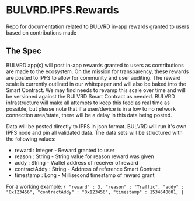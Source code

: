 # BULVRD.IPFS.Rewards
Repo for documentation related to BULVRD in-app rewards granted to users based on contributions made

## The Spec
BULVRD app(s) will post in-app rewards granted to users as contributions are made to the ecosystem. On the mission for transparency, these rewards are posted to IPFS to allow for community and user auditing. The reward scale is currently outlined in our whitepaper and will also be baked into the Smart Contract. We may find needs to revamp this scale over time and will be versioned against the BULVRD Smart Contract as needed. BULVRD infrastructure will make all attempts to keep this feed as real time as possible, but please note that if a user/device is in a low to no network connection area/state, there will be a delay in this data being posted.

Data will be posted directly to IPFS in json format. BULVRD will run it's own IPFS node and pin all validated data. The data sets will be structured with the following values:
- reward : Integer - Reward granted to user
- reason : String - String value for reason reward was given
- addy : String - Wallet address of receiver of reward 
- contractAddy : String - Address of reference Smart Contract
- timestamp : Long - Millisecond timestamp of reward grant

For a working example:
`
{
"reward" : 3,
"reason" : "Traffic",
"addy" : "0x123456",
"contractAddy" : "0x123456",
"timestamp" : 1534640601,
}
`
